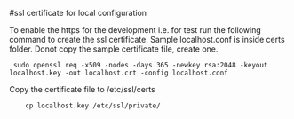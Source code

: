 #ssl certificate for local configuration

To enable the https for the development i.e. for test run the following command to create the ssl certificate. Sample localhost.conf is inside certs folder. Donot copy the sample certificate file, create one.

```
 sudo openssl req -x509 -nodes -days 365 -newkey rsa:2048 -keyout localhost.key -out localhost.crt -config localhost.conf
```
Copy the certificate file to /etc/ssl/certs

``` cp localhost.crt /etc/ssl/certs/
    cp localhost.key /etc/ssl/private/
```



